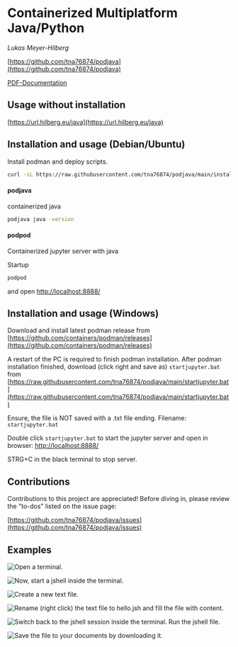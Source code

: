 # Containerized Multiplatform Java/Python

*Lukas Meyer-Hilberg*

[https://github.com/tna76874/podjava](https://github.com/tna76874/podjava)

[PDF-Documentation](https://tna76874.github.io/podjava/podjava.pdf)

## Usage without installation

[https://url.hilberg.eu/java](https://url.hilberg.eu/java)

## Installation and usage (Debian/Ubuntu)

Install podman and deploy scripts.

```bash
curl -sL https://raw.githubusercontent.com/tna76874/podjava/main/install.sh | bash
```

#### podjava

containerized java

```bash
podjava java -version
```

#### podpod

Containerized jupyter server with java

Startup

```bash
podpod
```

and open [http://localhost:8888/](http://localhost:8888/)

## Installation and usage (Windows)

Download and install latest podman release from [https://github.com/containers/podman/releases](https://github.com/containers/podman/releases)

A restart of the PC is required to finish podman installation. After podman installation finished, download (click right and save as) `startjupyter.bat` from [https://raw.githubusercontent.com/tna76874/podjava/main/startjupyter.bat](https://raw.githubusercontent.com/tna76874/podjava/main/startjupyter.bat)

Ensure, the file is NOT saved with a .txt file ending. Filename: `startjupyter.bat`

Double click `startjupyter.bat` to start the jupyter server and open in browser: [http://localhost:8888/](http://localhost:8888/)

STRG+C in the black terminal to stop server.

## Contributions

Contributions to this project are appreciated! Before diving in, please review the "to-dos" listed on the issue page:

[https://github.com/tna76874/podjava/issues](https://github.com/tna76874/podjava/issues)

## Examples

![Open a **terminal**.](doc/01.svg)



![Now, start a **jshell** inside the terminal.](doc/02.svg)



![Create a new **text file**.](doc/03.svg)



![**Rename** (right click) the text file to `hello.jsh` and **fill** the file **with content**.](doc/04.svg)



![Switch back to the **jshell** session inside the terminal. **Run** the jshell file.](doc/05.svg)



![**Save** the file to your documents by **downloading** it.](doc/06.svg)
